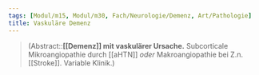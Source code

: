 ```yaml
---
tags: [Modul/m15, Modul/m30, Fach/Neurologie/Demenz, Art/Pathologie]
title: Vaskuläre Demenz
---
```

> (Abstract::**[[Demenz]] mit vaskulärer Ursache.** Subcorticale Mikroangiopathie durch [[aHTN]] *oder* Makroangiopathie bei Z.n. [[Stroke]]. Variable Klinik.)